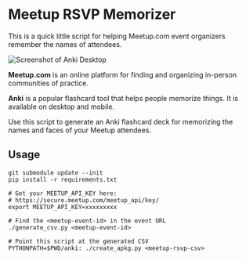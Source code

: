# Meetup RSVP Memorizer

This is a quick little script for helping Meetup.com event organizers
remember the names of attendees.

![Screenshot of Anki Desktop](https://imgur.com/IepAuja.png)

**Meetup.com** is an online platform for finding and organizing
in-person communities of practice.

**Anki** is a popular flashcard tool that helps people memorize things.
It is available on desktop and mobile.

Use this script to generate an Anki flashcard deck for memorizing the
names and faces of your Meetup attendees.

## Usage

```
git submodule update --init
pip install -r requirements.txt

# Get your MEETUP_API_KEY here:
# https://secure.meetup.com/meetup_api/key/
export MEETUP_API_KEY=xxxxxxxxx

# Find the <meetup-event-id> in the event URL
./generate_csv.py <meetup-event-id>

# Point this script at the generated CSV
PYTHONPATH=$PWD/anki: ./create_apkg.py <meetup-rsvp-csv>
```

